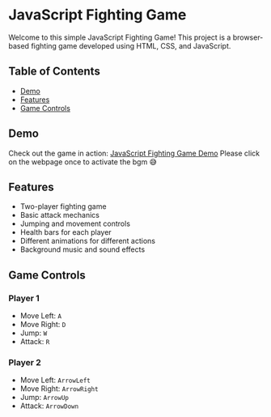 # JavaScript Fighting Game

Welcome to this simple JavaScript Fighting Game! This project is a browser-based fighting game developed using HTML, CSS, and JavaScript.

## Table of Contents

- [Demo](#demo)
- [Features](#features)
- [Game Controls](#game-controls)

## Demo

Check out the game in action: [JavaScript Fighting Game Demo](https://gameproject-js-html-css.netlify.app/)
Please click on the webpage once to activate the bgm 😅

## Features

- Two-player fighting game
- Basic attack mechanics
- Jumping and movement controls
- Health bars for each player
- Different animations for different actions
- Background music and sound effects

## Game Controls

### Player 1

- Move Left: `A`
- Move Right: `D`
- Jump: `W`
- Attack: `R`

### Player 2

- Move Left: `ArrowLeft`
- Move Right: `ArrowRight`
- Jump: `ArrowUp`
- Attack: `ArrowDown`
